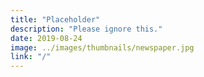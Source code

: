 ```yaml
---
title: "Placeholder"
description: "Please ignore this."
date: 2019-08-24
image: ../images/thumbnails/newspaper.jpg
link: "/"
---
```


